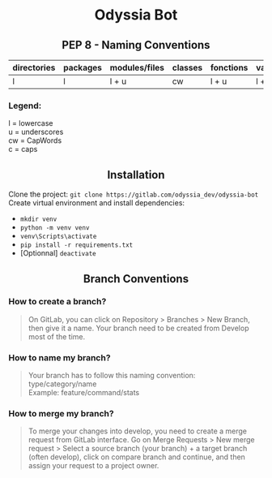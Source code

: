 <div align="center">

# Odyssia Bot

## PEP 8 - Naming Conventions

</div>

| directories | packages  | modules/files  | classes | fonctions | variables | constants |
| ------ | ------ | ------ | ------ | ------ | ------ | ------ |
| l | l | l + u | cw | l + u | l + u | c + u |

### Legend:

l = lowercase \
u = underscores \
cw = CapWords \
c = caps

<div align="center">

## Installation

</div>

Clone the project: ```git clone https://gitlab.com/odyssia_dev/odyssia-bot``` \
Create virtual environment and install dependencies:

- ```mkdir venv```
- ```python -m venv venv```
- ```venv\Scripts\activate```
- ```pip install -r requirements.txt```
- [Optionnal] ```deactivate```

<div align="center">

## Branch Conventions

</div>

### How to create a branch?

> On GitLab, you can click on Repository > Branches > New Branch, then give it a name. Your branch need to be created from Develop most of the time.

### How to name my branch?

> Your branch has to follow this naming convention: type/category/name \
> Example: feature/command/stats

### How to merge my branch?

> To merge your changes into develop, you need to create a merge request from GitLab interface. Go on Merge Requests > New merge request > Select a source branch (your branch) + a target branch (often develop), click on compare branch and continue, and then assign your request to a project owner.
